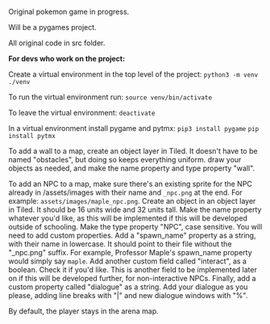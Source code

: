 Original pokemon game in progress.

Will be a pygames project.

All original code in src folder.

**For devs who work on the project:**

Create a virtual environment in the top level of the project:
`python3 -m venv ./venv`

To run the virtual environment run:
`source venv/bin/activate`

To leave the virtual environment:
`deactivate`

In a virtual environment install pygame and pytmx:
`pip3 install pygame`
`pip install pytmx`


To add a wall to a map, create an object layer in Tiled. It doesn't have to be named "obstacles", but doing so keeps everything uniform. draw your objects as needed, and make the name property and type property "wall".

To add an NPC to a map, make sure there's an existing sprite for the NPC already in /assets/images with their name and `_npc.png` at the end. For example: `assets/images/maple_npc.png`. Create an object in an object layer in Tiled. It should be 16 units wide and 32 units tall. Make the name property whatever you'd like, as this will be implemented if this will be developed outside of schooling. Make the type property "NPC", case sensitive. You will need to add custom properties. Add a "spawn_name" property as a string, with their name in lowercase. It should point to their file without the "\_npc.png" suffix. For example, Professor Maple's spawn_name property would simply say `maple`. Add another custom field called "interact", as a boolean. Check it if you'd like. This is another field to be implemented later on if this will be developed further, for non-interactive NPCs. Finally, add a custom property called "dialogue" as a string. Add your dialogue as you please, adding line breaks with "|" and new dialogue windows with "%".

By default, the player stays in the arena map.
